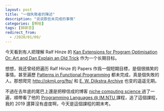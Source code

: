 ```yaml
---
layout: post
title: "一個失敗者的陳述"
description: "说说那些未完成的事情"
categories: [啊哈]
tags: [碎碎念]
redirect_from:
  - /2020/01/09/
---
```


今天看到有人把理解 Ralf Hinze 的 [Kan Extensions for Program Optimisation
Or: Art and Dan Explain an Old Trick](https://www.cs.ox.ac.uk/ralf.hinze/Kan.pdf) 作为一个长期目标。


想想，我还曾经把遍历 Ralf Hinze 的 Papers 作爲一個短期目標，是個很搞笑的事情。甚至遍歷 [Patterns in Functional Programming](https://patternsinfp.wordpress.com/) 都未完成，真是個失敗的人。那想爬完 http://okmij.org/ftp/ 和 [E. W. Dijkstra Archive](https://www.cs.utexas.edu/users/EWD/) 也变的遥遥无期。

不過在去年底的尾巴上還是把穆信成的博客 [niche computing science
](https://scm.iis.sinica.edu.tw/home/) 過了一遍，順帶看了他的 [Programming Languages @ IM.NTU
](http://flolac.iis.sinica.edu.tw/pl2019/doku.php) 課程，追了這個課程，我的 2019 還算沒有虛度啊，今天是這個課程的期末考。

